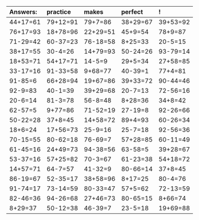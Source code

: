 | Answers: | practice | makes | perfect | ! |
| :--- | :--- | :--- | :--- | :--- |
| 44+17=61 | 79+12=91 | 79+7=86 | 38+29=67 | 39+53=92 | 
| 76+17=93 | 18+78=96 | 22+29=51 | 45+9=54 | 78+9=87 | 
| 71-29=42 | 60-37=23 | 76-18=58 | 8+25=33 | 20-5=15 | 
| 38+17=55 | 30-4=26 | 14+79=93 | 50-24=26 | 93-79=14 | 
| 18+53=71 | 54+17=71 | 14-5=9 | 29+5=34 | 27+58=85 | 
| 33-17=16 | 91-33=58 | 9+68=77 | 40-39=1 | 77+4=81 | 
| 91-85=6 | 66+28=94 | 19+67=86 | 39+33=72 | 90-44=46 | 
| 92-9=83 | 40-1=39 | 39+29=68 | 20-7=13 | 72-56=16 | 
| 20-6=14 | 81-3=78 | 56-8=48 | 8+28=36 | 34+8=42 | 
| 62-57=5 | 9+77=86 | 71-52=19 | 27-19=8 | 92-26=66 | 
| 50-22=28 | 37+8=45 | 14+58=72 | 89+4=93 | 60-26=34 | 
| 18+6=24 | 17+56=73 | 25-9=16 | 25-7=18 | 92-56=36 | 
| 70-15=55 | 80-62=18 | 76-69=7 | 57+28=85 | 60-11=49 | 
| 61-45=16 | 24+49=73 | 94-38=56 | 63-58=5 | 39+28=67 | 
| 53-37=16 | 57+25=82 | 70-3=67 | 61-23=38 | 54+18=72 | 
| 14+57=71 | 64-7=57 | 41-32=9 | 80-66=14 | 37+8=45 | 
| 86-19=67 | 52-35=17 | 38+58=96 | 8+17=25 | 80-4=76 | 
| 91-74=17 | 73-14=59 | 80-33=47 | 57+5=62 | 72-13=59 | 
| 82-46=36 | 94-26=68 | 27+46=73 | 80-65=15 | 8+66=74 | 
| 8+29=37 | 50-12=38 | 46-39=7 | 23-5=18 | 19+69=88 | 
